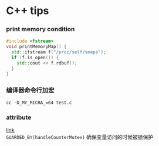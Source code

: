 # C++ tips
### print memory condition
```C++
#include <fstream>
void printMemoryMap() {
  std::ifstream f("/proc/self/smaps");
  if (f.is_open()) {
    std::cout << f.rdbuf();
  }
}
```

### 编译器命令行加宏
`cc -D_MY_MICRA_=64 test.c`  
### attribute
[link](https://en.cppreference.com/w/cpp/language/attributes)  
`GUARDED_BY(handleCounterMutex)` 确保变量访问的时候被锁保护